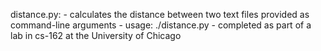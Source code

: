 distance.py:
	- calculates the distance between two text files provided as command-line arguments
	- usage: ./distance.py <file1> <file2>
	- completed as part of a lab in cs-162 at the University of Chicago